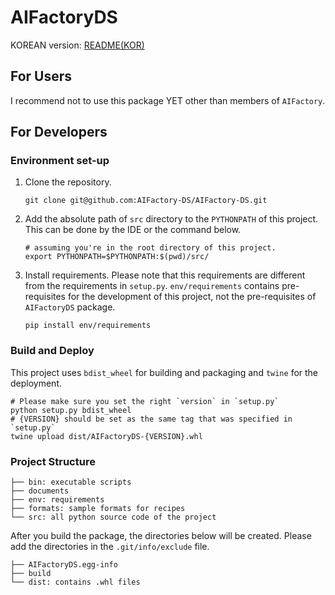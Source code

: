 # AIFactoryDS
KOREAN version: [README(KOR)](documents/README.KOR.md)

## For Users
I recommend not to use this package YET other than members of `AIFactory`.

## For Developers

### Environment set-up
1. Clone the repository.
    
   ```
   git clone git@github.com:AIFactory-DS/AIFactory-DS.git
   ```

2. Add the absolute path of `src` directory to the `PYTHONPATH` of this project.
   This can be done by the IDE or the command below.
   ```
   # assuming you're in the root directory of this project.
   export PYTHONPATH=$PYTHONPATH:$(pwd)/src/
   ```
3. Install requirements. Please note that this requirements are different from the requirements in `setup.py`. 
   `env/requirements` contains pre-requisites for the development of this project, 
   not the pre-requisites of `AIFactoryDS` package.
   ```
   pip install env/requirements
   ```
   
### Build and Deploy

This project uses `bdist_wheel` for building and packaging and `twine` for the deployment.
```
# Please make sure you set the right `version` in `setup.py`
python setup.py bdist_wheel
# {VERSION} should be set as the same tag that was specified in `setup.py`
twine upload dist/AIFactoryDS-{VERSION}.whl 
```

### Project Structure
```
├── bin: executable scripts
├── documents
├── env: requirements
├── formats: sample formats for recipes
└── src: all python source code of the project
```

After you build the package, the directories below will be created.
Please add the directories in the `.git/info/exclude` file.
```
├── AIFactoryDS.egg-info
├── build
└── dist: contains .whl files
```
